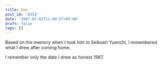 ```yaml
---
title: Due
post_id: '6353'
date: '1987-07-01T11:00:57+09:00'
draft: false
tags: []
---
```


Based on the memory when I took him to Seibuen Yuenchi, I remembered what I drew after coming home.

I remember only the date I drew as honest 1987.
